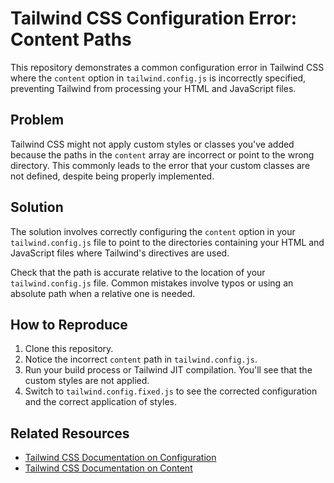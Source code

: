 # Tailwind CSS Configuration Error: Content Paths

This repository demonstrates a common configuration error in Tailwind CSS where the `content` option in `tailwind.config.js` is incorrectly specified, preventing Tailwind from processing your HTML and JavaScript files.

## Problem

Tailwind CSS might not apply custom styles or classes you've added because the paths in the `content` array are incorrect or point to the wrong directory.  This commonly leads to the error that your custom classes are not defined, despite being properly implemented.

## Solution

The solution involves correctly configuring the `content` option in your `tailwind.config.js` file to point to the directories containing your HTML and JavaScript files where Tailwind's directives are used.

Check that the path is accurate relative to the location of your `tailwind.config.js` file.  Common mistakes involve typos or using an absolute path when a relative one is needed.

## How to Reproduce

1. Clone this repository.
2. Notice the incorrect `content` path in `tailwind.config.js`.
3. Run your build process or Tailwind JIT compilation.  You'll see that the custom styles are not applied.
4. Switch to `tailwind.config.fixed.js` to see the corrected configuration and the correct application of styles.

## Related Resources

* [Tailwind CSS Documentation on Configuration](https://tailwindcss.com/docs/configuration)
* [Tailwind CSS Documentation on Content](https://tailwindcss.com/docs/content-configuration)